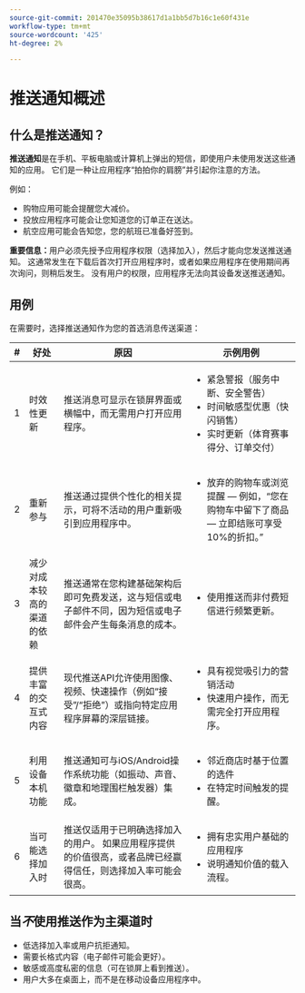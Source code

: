 ```yaml
---
source-git-commit: 201470e35095b38617d1a1bb5d7b16c1e60f431e
workflow-type: tm+mt
source-wordcount: '425'
ht-degree: 2%

---
```


# 推送通知概述

## 什么是推送通知？

**推送通知**&#x200B;是在手机、平板电脑或计算机上弹出的短信，即使用户未使用发送这些通知的应用。 它们是一种让应用程序“拍拍你的肩膀”并引起你注意的方法。

例如：

* 购物应用可能会提醒您大减价。
* 投放应用程序可能会让您知道您的订单正在送达。
* 航空应用可能会告知您，您的航班已准备好签到。

**重要信息：**&#x200B;用户必须先授予应用程序权限（选择加入），然后才能向您发送推送通知。 这通常发生在下载后首次打开应用程序时，或者如果应用程序在使用期间再次询问，则稍后发生。 没有用户的权限，应用程序无法向其设备发送推送通知。

## 用例

在需要时，选择推送通知作为您的首选消息传送渠道：

| # | 好处 | 原因 | 示例用例 |
|---|---------|-----|-------------------|
| 1 | 时效性更新 | 推送消息可显示在锁屏界面或横幅中，而无需用户打开应用程序。 | <ul><li> 紧急警报（服务中断、安全警告）</li><li>时间敏感型优惠（快闪销售）</li><li> 实时更新（体育赛事得分、订单交付）</ul> |
| 2 | 重新参与 | 推送通过提供个性化的相关提示，可将不活动的用户重新吸引到应用程序中。 | <ul><li> 放弃的购物车或浏览提醒 — 例如，“您在购物车中留下了商品 — 立即结账可享受10%的折扣。”</li></ul> |
| 3 | 减少对成本较高的渠道的依赖 | 推送通常在您构建基础架构后即可免费发送，这与短信或电子邮件不同，因为短信或电子邮件会产生每条消息的成本。 | <ul><li> 使用推送而非付费短信进行频繁更新。</li></ul> |
| 4 | 提供丰富的交互式内容 | 现代推送API允许使用图像、视频、快速操作（例如“接受”/“拒绝”）或指向特定应用程序屏幕的深层链接。 | <ul><li>具有视觉吸引力的营销活动</li><li>快速用户操作，而无需完全打开应用程序。</li></ul> |
| 5 | 利用设备本机功能 | 推送通知可与iOS/Android操作系统功能（如振动、声音、徽章和地理围栏触发器）集成。 | <ul><li> 邻近商店时基于位置的选件</li><li> 在特定时间触发的提醒。</li></ul> |
| 6 | 当可能选择加入时 | 推送仅适用于已明确选择加入的用户。 如果应用程序提供的价值很高，或者品牌已经赢得信任，则选择加入率可能会很高。 | <ul><li> 拥有忠实用户基础的应用程序</li><li> 说明通知价值的载入流程。</li></ul> |

## 当&#x200B;*不*&#x200B;使用推送作为主渠道时

* 低选择加入率或用户抗拒通知。
* 需要长格式内容（电子邮件可能会更好）。
* 敏感或高度私密的信息（可在锁屏上看到推送）。
* 用户大多在桌面上，而不是在移动设备应用程序中。
